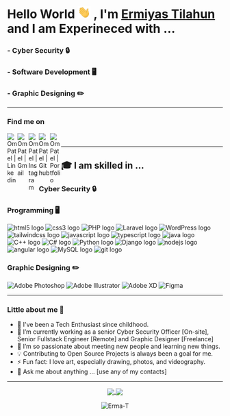 # Hello World <img src="https://raw.githubusercontent.com/ABSphreak/ABSphreak/master/gifs/Hi.gif" width="30px"> , I'm <a href="https://ermiyas.com/" target="_blank">Ermiyas Tilahun</a> and I am Experineced with ...

### - Cyber Security :lock:
### - Software Development :desktop_computer:
### - Graphic Designing :pencil2:

---

<h3> Find me on </h3> 
  <a href="https://www.linkedin.com/in/ermiyas-tilahun/">
    <img align="left" alt=" Om Patel | Linkedin" width="24px" src="https://www.vectorlogo.zone/logos/linkedin/linkedin-icon.svg" />
  </a>
  <a href="mailto:ermy143@gmail.com">
    <img align="left" alt="Om Patel | Gmail" width="26px" src="https://www.vectorlogo.zone/logos/gmail/gmail-icon.svg" />
  </a>
  <a href="https://www.instagram.com/airma_creatives/">
    <img align="left" alt="Om Patel | Instagram" width="24px" src="https://www.vectorlogo.zone/logos/instagram/instagram-icon.svg" />
  </a>
  <a href="https://github.com/Erma-T">
    <img align="left" alt="Om Patel | Github" width="26px" src="https://www.vectorlogo.zone/logos/github/github-tile.svg" />
  </a>
  <a href="https://airmacreatives.com/">
    <img align="left" alt="Om Patel | Portfolio" width="26px" src="https://www.svgrepo.com/show/474386/internet.svg" />
  </a>
 
</br>

---

## 🎓 I am skilled in ...

### Cyber Security :lock:

<div>

 
</div>


### Programming :desktop_computer:

<div>

 <img src="https://skillicons.dev/icons?i=html" height="40" alt="html5 logo" />

 <img src="https://skillicons.dev/icons?i=css" height="40" alt="css3 logo" />

 <img src="https://skillicons.dev/icons?i=php" height="40" alt="PHP logo" />

 <img src="https://skillicons.dev/icons?i=laravel" height="40" alt="Laravel logo" />

 <img src="https://skillicons.dev/icons?i=wordpress" height="40" alt="WordPress logo" />

 <img src="https://skillicons.dev/icons?i=tailwind" height="40" alt="tailwindcss logo" />

 <img src="https://skillicons.dev/icons?i=js" height="40" alt="javascript logo" />

 <img src="https://skillicons.dev/icons?i=ts" height="40" alt="typescript logo" />

 <img src="https://skillicons.dev/icons?i=java" height="40" alt="java logo" />

 <img src="https://skillicons.dev/icons?i=cpp" height="40" alt="C++ logo" />

 <img src="https://skillicons.dev/icons?i=cs" height="40" alt="C# logo" />

 <img src="https://skillicons.dev/icons?i=py" height="40" alt="Python logo" />

 <img src="https://skillicons.dev/icons?i=django" height="40" alt="Django logo" />

 <img src="https://skillicons.dev/icons?i=nodejs" height="40" alt="nodejs logo" />
 
 <img src="https://skillicons.dev/icons?i=angular" height="40" alt="angular logo"  />

 <img src="https://skillicons.dev/icons?i=mysql" height="40" alt="MySQL logo" />
 
 <img src="https://skillicons.dev/icons?i=git" height="40" alt="git logo"  />


</div>

### Graphic Designing :pencil2:

<div>

 <img src="https://skillicons.dev/icons?i=ps" height="40" alt="Adobe Photoshop" />

 <img src="https://skillicons.dev/icons?i=ai" height="40" alt="Adobe Illustrator" />

 <img src="https://skillicons.dev/icons?i=xd" height="40" alt="Adobe XD" />

 <img src="https://skillicons.dev/icons?i=figma" height="40" alt="Figma"  />

</div>

---

### Little about me 🧑

- 🌱 I've been a Tech Enthusiast since childhood.
- 🔭 I’m currently working as a senior Cyber Security Officer [On-site], Senior Fullstack Engineer [Remote] and Graphic Designer [Freelance]
- 👯 I’m so passionate about meeting new people and learning new things.
- 💡 Contributing to Open Source Projects is always been a goal for me.
- ⚡ Fun fact: I love art, especially drawing, photos, and videography.
-  💬 Ask me about anything ... [use any of my contacts] 

---

<p align="center">
  <a href="https://github.com/Erma-T">
    <img align="center"  height="175px" src="https://github-readme-stats.vercel.app/api?username=Erma-T&show_icons=true&hide_border=true&title_color=94b4a4&amp&icon_color=FFFFFF&amp&text_color=FFFFFF&amp&bg_color=000000&count_private=true&include_all_commits=true"/>
  </a>
  <a href="https://github.com/Erma-T">
    <img align="center" height="175px"  src="https://github-readme-stats.vercel.app/api/top-langs/?username=Erma-T&text_color=FFFFFF&bg_color=000000&title_color=94b4a4&langs_count=15&layout=compact&hide_border=true" />
  </a>
</p>
  <p align="center"><img align="center" src="https://github-readme-streak-stats.herokuapp.com/?user=Erma-T&text_color=FFFFFF&bg_color=000000&title_color=94b4a4&langs_count=15&layout=compact&hide_border=true" alt="Erma-T" /></p>



<!--
**Erma-T/Erma-T** is a ✨ _special_ ✨ repository because its `README.md` (this file) appears on your GitHub profile.

Here are some ideas to get you started:

- 🔭 I’m currently working on ...
- 🌱 I’m currently learning ...
- 👯 I’m looking to collaborate on ...
- 🤔 I’m looking for help with ...
- 💬 Ask me about ...
- 📫 How to reach me: ...
- 😄 Pronouns: ...
- ⚡ Fun fact: ...
-->
